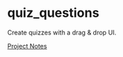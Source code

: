 # quiz_questions

Create quizzes with a drag & drop UI.

[Project Notes](https://www.notion.so/adventures-in/Quiz-Questions-c8f834fedef34cc397db91f0a944dd19)